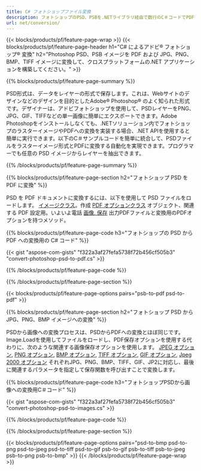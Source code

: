 ```yaml
---
title: C# フォトショップファイル変換
description: フォトショップのPSD、PSBを.NETライブラリ経由で数行のC＃コードでPDFやBMP、JPG、PNG、TIFFなどの画像に変換できます。
url: net/conversion/
---
```


{{< blocks/products/pf/feature-page-wrap >}}
{{< blocks/products/pf/feature-page-header h1="C# によるアドビ® フォトショップ® 変換" h2="Photoshop PSD、PSB イメージを PDF および JPG、PNG、BMP、TIFF イメージに変換して、クロスプラットフォームの.NET アプリケーションを構築してください。" >}}

{{% blocks/products/pf/feature-page-summary %}}

PSD形式は、データをレイヤーの形式で保存します。これは、Webサイトのデザインなどのデザインを目的としたAdobe® Photoshop® のよく知られた形式です。デザイナーは、アドビフォトショップを使用して、PSDレイヤーをPNG、JPG、GIF、TIFFなどの単一画像に簡単にエクスポートできます。Adobe Photoshopをインストールしなくても、.NETソリューション内でフォトショップのラスターイメージやPDFへの変換を実装する場合、.NET APIを使用すると簡単に実行できます。以下のC＃サンプルコードを簡単に統合して、PSDファイルをラスターイメージ形式とPDFに変換する自動化を実現できます。プログラマーでも任意の PSD イメージからレイヤーを抽出できます。


{{% /blocks/products/pf/feature-page-summary %}}

{{% blocks/products/pf/feature-page-section h2="フォトショップ PSD を PDF に変換" %}}

PSD を PDF ドキュメントに変換するには、以下を使用して PSD ファイルをロードします。 [イメージクラス](https://apireference.aspose.com/net/psd/aspose.psd/image)。作成 [PDF オプションクラス](https://apireference.aspose.com/net/psd/aspose.psd.imageoptions/pdfoptions) オブジェクト、関連する PDF 設定用。いよいよ電話 [画像. 保存](https://apireference.aspose.com/net/psd/aspose.psd.image/save/methods/3) 出力PDFファイルと変換用のPDFオプションを持つメソッド。

{{% blocks/products/pf/feature-page-code h3="フォトショップの PSD から PDF への変換用の C# コード" %}}

{{< gist "aspose-com-gists" "f322a3af27fefa5738f72b456cf505b3" "convert-photoshop-psd-to-pdf.cs" >}}

{{% /blocks/products/pf/feature-page-code %}}

{{% /blocks/products/pf/feature-page-section %}}

{{< blocks/products/pf/feature-page-options pairs="psb-to-pdf psd-to-pdf" >}}

{{% blocks/products/pf/feature-page-section h2="フォトショップ PSD から JPG、PNG、BMP イメージへの変換" %}}

PSDから画像への変換プロセスは、PSDからPDFへの変換とほぼ同じです。Image.Loadを使用してファイルをロードし、PDF保存オプションを使用する代わりに、次のような関連する画像保存オプションを使用します。 [JPEG オプション](https://apireference.aspose.com/net/psd/aspose.psd.imageoptions/jpegoptions), [PNG オプション](https://apireference.aspose.com/net/psd/aspose.psd.imageoptions/pngoptions),  [BMP オプション](https://apireference.aspose.com/net/psd/aspose.psd.imageoptions/bmpoptions), [TIFF オプション](https://apireference.aspose.com/net/psd/aspose.psd.imageoptions/tiffoptions),  [GIF オプション](https://apireference.aspose.com/net/psd/aspose.psd.imageoptions/gifoptions), [Jpeg 2000 オプション](https://apireference.aspose.com/net/psd/aspose.psd.imageoptions/jpeg2000options) それぞれJPG、PNG、BMP、TIFF、GIF、JP2に対応し、最後に関連するパラメータを指定して保存関数を呼び出すことで変換します。


{{% blocks/products/pf/feature-page-code h3="フォトショップPSDから画像への変換用C＃コード" %}}

{{< gist "aspose-com-gists" "f322a3af27fefa5738f72b456cf505b3" "convert-photoshop-psd-to-images.cs" >}}

{{% /blocks/products/pf/feature-page-code %}}

{{% /blocks/products/pf/feature-page-section %}}

{{< blocks/products/pf/feature-page-options pairs="psd-to-bmp psd-to-png psd-to-jpeg psd-to-tiff psd-to-gif psb-to-gif psb-to-tiff psb-to-jpeg psb-to-png psb-to-bmp" >}}
{{< /blocks/products/pf/feature-page-wrap >}}
